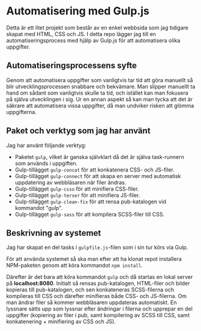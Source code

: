 # Automatisering med Gulp.js
Detta är ett litet projekt som består av en enkel webbsida som jag tidigare skapat med HTML, CSS och JS. I detta repo lägger jag till en automatiseringsprocess med hjälp av Gulp.js för att automatisera olika uppgifter.

## Automatiseringsprocessens syfte
Genom att automatisera uppgifter som vanligtvis tar tid att göra manuellt så blir utvecklingsprocessen snabbare och bekvämare. Man slipper manuellt ta hand om sådant som vanligtvis skulle ta tid, och istället kan man fokusera på själva utvecklingen i sig. Ur en annan aspekt så kan man tycka att det är säkrare att automatisera vissa uppgifter, då man undviker risken att glömma uppgifterna.

## Paket och verktyg som jag har använt
Jag har använt följande verktyg:
* Paketet `gulp`, vilket är ganska självklart då det är själva task-runnern som används i uppgiften.
* Gulp-tillägget `gulp-concat` för att konkatenera CSS- och JS-filer.
* Gulp-tillägget `gulp-connect` för att skapa en server med automatisk uppdatering av webbläsaren när filer ändras.
* Gulp-tillägget `gulp-csso` för att minifiera CSS-filer.
* Gulp-tillägget `gulp-terser` för att minifiera JS-filer.
* Gulp-tillägget `gulp-clean-fix` för att rensa pub-katalogen vid kommandot "gulp".
* Gulp-tillägget `gulp-sass` för att kompilera SCSS-filer till CSS.

## Beskrivning av systemet
Jag har skapat en del tasks i `gulpfile.js`-filen som i sin tur körs via Gulp. 

För att använda systemet så ska man efter att ha klonat repot installera NPM-paketen genom att köra kommandot `npm install`. 

Därefter är det bara att köra kommandot `gulp` och då startas en lokal server på **localhost:8080**. Initialt så rensas pub-katalogen, HTML-filer och bilder kopieras till pub-katalogen, och sen konkateneras SCSS-filerna och kompileras till CSS och därefter minifieras både CSS- och JS-filerna. Om man ändrar filer så kommer webbläsaren uppdateras automatiskt. En lyssnare sätts upp som lyssnar efter ändringar i filerna och upprepar en del uppgifter (kopiering av filer i pub, samt kompilering av SCSS till CSS, samt konkatenering + minifiering av CSS och JS).
